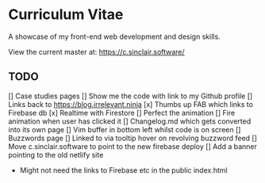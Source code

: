 # Curriculum Vitae

A showcase of my front-end web development and design skills. 

View the current master at: 
   https://c.sinclair.software/

## TODO
[] Case studies pages
[] Show me the code with link to my Github profile
[] Links back to https://blog.irrelevant.ninja
[x] Thumbs up FAB which links to Firebase db
   [x] Realtime with Firestore
   [] Perfect the animation
   [] Fire animation when user has clicked it
[] Changelog.md which gets converted into its own page
[] Vim buffer in bottom left whilst code is on screen
[] Buzzwords page
   [] Linked to via tooltip hover on revolving buzzword feed
[] Move c.sinclair.software to point to the new firebase deploy
   [] Add a banner pointing to the old netlify site

* Might not need the links to Firebase etc in the public index.html